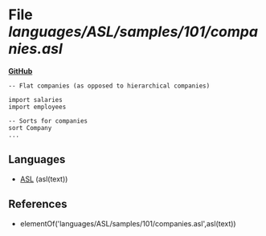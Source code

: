# File _languages/ASL/samples/101/companies.asl_
**[GitHub](https://github.com/softlang/yas/blob/master/languages/ASL/samples/101/companies.asl)**
```
-- Flat companies (as opposed to hierarchical companies)

import salaries
import employees

-- Sorts for companies
sort Company
...
```

## Languages
* [ASL](../languages/ASL.md) (asl(text))

## References
* elementOf('languages/ASL/samples/101/companies.asl',asl(text))
